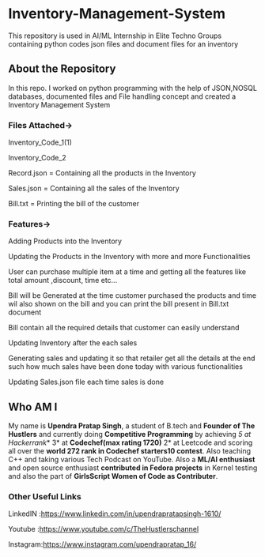 # Inventory-Management-System
This repository is used in AI/ML Internship in Elite Techno Groups containing python codes json files and document files for an inventory
## About the Repository 
In this repo. I worked on python programming with the help of JSON,NOSQL databases, documented files and File handling concept and created a Inventory Management System
### Files Attached->
Inventory_Code_1(1)

Inventory_Code_2

Record.json = Containing all the products in the Inventory

Sales.json = Containing all the sales of the Inventory

Bill.txt = Printing the bill of the customer

### Features->
Adding Products into the Inventory 

Updating the Products in the Inventory with more and more Functionalities

User can purchase multiple item at a time and getting all the features like total amount ,discount, time etc...

Bill will be Generated at the time customer purchased the products and time wil also shown on the bill and you can print the bill present in Bill.txt document

Bill contain all the required details that customer can easily understand

Updating Inventory after the each sales

Generating sales and updating it so that retailer get all the details at the end such how much sales have been done today with various functionalities

Updating Sales.json file each time sales is done 

## Who AM I
My name is **Upendra Pratap Singh**, a student of B.tech and **Founder of The Hustlers** and currently doing **Competitive Programming** by achieving **5* at Hackerrank** 3* at **Codechef(max rating 1720)** 2* at Leetcode and scoring all over the **world 272 rank in Codechef starters10 contest**. Also teaching C++ and taking various Tech Podcast on YouTube. Also a **ML/AI enthusiast** and open source enthusiast **contributed in Fedora projects** in Kernel testing and also the part of **GirlsScript Women of Code as Contributer**.

### Other Useful Links
LinkedIN :https://www.linkedin.com/in/upendrapratapsingh-1610/

Youtube  :https://www.youtube.com/c/TheHustlerschannel

Instagram:https://www.instagram.com/upendrapratap_16/
